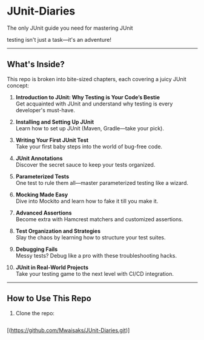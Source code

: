 # JUnit-Diaries
The only JUnit guide you need for mastering JUnit

testing isn't just a task—it's an adventure!

---

## What's Inside?  
This repo is broken into bite-sized chapters, each covering a juicy JUnit concept:  

1. **Introduction to JUnit: Why Testing is Your Code’s Bestie**  
   Get acquainted with JUnit and understand why testing is every developer's must-have.  

2. **Installing and Setting Up JUnit**  
   Learn how to set up JUnit (Maven, Gradle—take your pick).  

3. **Writing Your First JUnit Test**  
   Take your first baby steps into the world of bug-free code.  

4. **JUnit Annotations**  
   Discover the secret sauce to keep your tests organized.  

5. **Parameterized Tests**  
   One test to rule them all—master parameterized testing like a wizard.  

6. **Mocking Made Easy**  
   Dive into Mockito and learn how to fake it till you make it.  

7. **Advanced Assertions**  
   Become extra with Hamcrest matchers and customized assertions.  

8. **Test Organization and Strategies**  
   Slay the chaos by learning how to structure your test suites.  

9. **Debugging Fails**  
   Messy tests? Debug like a pro with these troubleshooting hacks.  

10. **JUnit in Real-World Projects**  
    Take your testing game to the next level with CI/CD integration.  

---

## How to Use This Repo  

1. Clone the repo:  
   ```bash
  [(https://github.com/Mwaisaks/JUnit-Diaries.git)]
